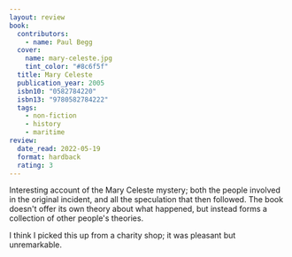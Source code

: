 ```yaml
---
layout: review
book:
  contributors:
    - name: Paul Begg
  cover:
    name: mary-celeste.jpg
    tint_color: "#8c6f5f"
  title: Mary Celeste
  publication_year: 2005
  isbn10: "0582784220"
  isbn13: "9780582784222"
  tags:
    - non-fiction
    - history
    - maritime
review:
  date_read: 2022-05-19
  format: hardback
  rating: 3
---
```


Interesting account of the Mary Celeste mystery; both the people involved in the original incident, and all the speculation that then followed.
The book doesn't offer its own theory about what happened, but instead forms a collection of other people's theories.

I think I picked this up from a charity shop; it was pleasant but unremarkable.

